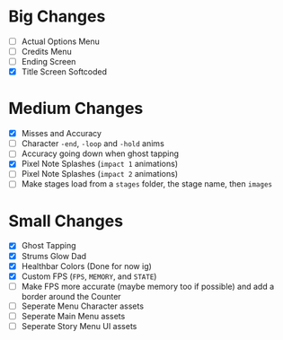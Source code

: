 # Big Changes

 - [ ] Actual Options Menu
 - [ ] Credits Menu
 - [ ] Ending Screen
 - [x] Title Screen Softcoded

# Medium Changes

 - [x] Misses and Accuracy
 - [ ] Character `-end`, `-loop` and `-hold` anims
 - [ ] Accuracy going down when ghost tapping
 - [x] Pixel Note Splashes (`impact 1` animations)
 - [ ] Pixel Note Splashes (`impact 2` animations)
 - [ ] Make stages load from a `stages` folder, the stage name, then `images`

# Small Changes

 - [x] Ghost Tapping
 - [x] Strums Glow Dad
 - [x] Healthbar Colors (Done for now ig)
 - [x] Custom FPS (`FPS`, `MEMORY`, and `STATE`)
 - [ ] Make FPS more accurate (maybe memory too if possible) and add a border around the Counter
 - [ ] Seperate Menu Character assets
 - [ ] Seperate Main Menu assets
 - [ ] Seperate Story Menu UI assets